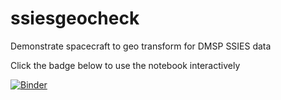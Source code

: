 # ssiesgeocheck
Demonstrate spacecraft to geo transform for DMSP SSIES data 

Click the badge below to use the notebook interactively 

[![Binder](https://mybinder.org/badge_logo.svg)](https://mybinder.org/v2/gh/lkilcommons/ssiesgeocheck/HEAD?filepath=SSIESPassCheck.ipynb)
